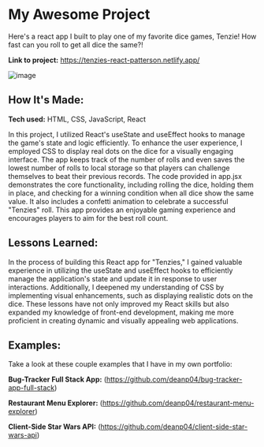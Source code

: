 # My Awesome Project
Here's a react app I built to play one of my favorite dice games, Tenzie! How fast can you roll to get all dice the same?!

**Link to project:** https://tenzies-react-patterson.netlify.app/ 

![image](https://github.com/deanp04/tenzies-app/assets/127463309/1f5238e5-1637-467e-830c-f6479a10c7be)

## How It's Made:

**Tech used:** HTML, CSS, JavaScript, React

In this project, I utilized React's useState and useEffect hooks to manage the game's state and logic efficiently. To enhance the user experience, I employed CSS to display real dots on the dice for a visually engaging interface. The app keeps track of the number of rolls and even saves the lowest number of rolls to local storage so that players can challenge themselves to beat their previous records. The code provided in app.jsx demonstrates the core functionality, including rolling the dice, holding them in place, and checking for a winning condition when all dice show the same value. It also includes a confetti animation to celebrate a successful "Tenzies" roll. This app provides an enjoyable gaming experience and encourages players to aim for the best roll count.

## Lessons Learned:


In the process of building this React app for "Tenzies," I gained valuable experience in utilizing the useState and useEffect hooks to efficiently manage the application's state and update it in response to user interactions. Additionally, I deepened my understanding of CSS by implementing visual enhancements, such as displaying realistic dots on the dice. These lessons have not only improved my React skills but also expanded my knowledge of front-end development, making me more proficient in creating dynamic and visually appealing web applications.

## Examples:
Take a look at these couple examples that I have in my own portfolio:

**Bug-Tracker Full Stack App:** (https://github.com/deanp04/bug-tracker-app-full-stack)

**Restaurant Menu Explorer:** (https://github.com/deanp04/restaurant-menu-explorer)

**Client-Side Star Wars API:** (https://github.com/deanp04/client-side-star-wars-api)
